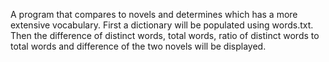 A program that compares to novels and determines which has a more extensive vocabulary. First a dictionary will be populated using words.txt. Then the difference of distinct words, total words, ratio of distinct words to total words and difference of the two novels will be displayed.